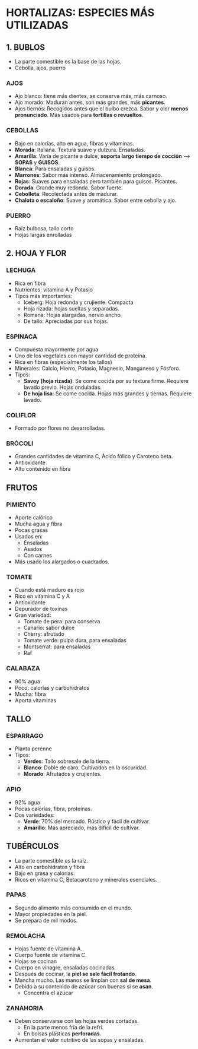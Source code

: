 # HORTALIZAS: ESPECIES MÁS UTILIZADAS

## 1. BUBLOS

* La parte comestible es la base de las hojas.
* Cebolla, ajos, puerro

### AJOS

* Ajo blanco: tiene más dientes, se conserva más, más carnoso.
* Ajo morado: Maduran antes, son más grandes, más **picantes**.
* Ajos tiernos: Recogidos antes que el bulbo crezca. Sabor y olor **menos pronunciado**.
  Más usados para **tortillas o revueltos**.

### CEBOLLAS

* Bajo en calorías, alto en agua, fibras y vitaminas.
* **Morada**: Italiana. Textura suave y dulzura. Ensaladas.
* **Amarilla**: Varía de picante a dulce, **soporta largo tiempo de cocción** --> **SOPAS** y **GUISOS**.
* **Blanca**: Para ensaladas y guisos.
* **Marrones**: Sabor más intenso. Almacenamiento prolongado.
* **Rojas**: Suaves para ensaladas pero también para guisos. Picantes.
* **Dorada**: Grande muy redonda. Sabor fuerte.
* **Cebolleta**: Recolectada antes de madurar.
* **Chalota o escaloño**: Suave y aromática. Sabor entre cebolla y ajo.

### PUERRO

+ Raíz bulbosa, tallo corto
+ Hojas largas enrolladas

## 2. HOJA Y FLOR

### LECHUGA

+ Rica en fibra
+ Nutrientes: vitamina A y Potasio
+ Tipos más importantes:
  + Iceberg: Hoja redonda y crujiente. Compacta
  + Hoja rizada: hojas sueltas y separadas.
  + Romana: Hojas alargadas, nervio ancho.
  + De tallo: Apreciadas por sus hojas.

### ESPINACA

+ Compuesta mayormente por agua
+ Uno de los vegetales con mayor cantidad de proteína.
+ Rica en fibras (especialmente los tallos)
+ Minerales: Calcio, Hierro, Potasio, Magnesio, Manganeso y Fósforo.
+ Tipos:
  + **Savoy (hoja rizada)**: Se come cocida por su textura firme. Requiere lavado previo. Hojas onduladas.
  + **De hoja lisa**: Se come cocida. Hojas más grandes y tiernas. Requiere lavado.

### COLIFLOR

+ Formado por flores no desarrolladas.

### BRÓCOLI

+ Grandes cantidades de vitamina C, Ácido fólico y Caroteno beta.
+ Antioxidante
+ Alto contenido en fibra

## FRUTOS

### PIMIENTO

+ Aporte calórico
+ Mucha agua y fibra
+ Pocas grasas
+ Usados en:
  - Ensaladas
  - Asados
  - Con carnes
+ Más usado los alargados o cuadrados.

### TOMATE

+ Cuando está maduro es rojo
+ Rico en vitamina C y A
+ Antioxidante
+ Depurador de toxinas
+ Gran variedad:
  + Tomate de pera: para conserva
  + Canario: sabor dulce
  + Cherry: afrutado
  + Tomate verde: pulpa dura, para ensaladas
  + Montserrat: para ensaladas
  + Raf

### CALABAZA

+ 90% agua
+ Poco: calorías y carbohidratos
+ Mucha: fibra
+ Aporta vitaminas

## TALLO

### ESPARRAGO

+ Planta perenne
+ Tipos:
  + **Verdes**: Tallo sobresale de la tierra.
  + **Blanco**: Doble de caro. Cultivados en la oscuridad.
  + **Morado**: Afrutados y crujientes.

### APIO

+ 92% agua
+ Pocas calorías, fibra, proteínas.
+ Dos variedades:
  + **Verde**: 70% del mercado. Rústico y fácil de cultivar.
  + **Amarillo**: Más apreciado, más difícil de cultivar.

## TUBÉRCULOS

+ La parte comestible es la raíz.
+ Alto en carbohidratos y fibra
+ Bajo en grasa y calorías.
+ Ricos en vitamina C, Betacaroteno y minerales esenciales.

### PAPAS

+ Segundo alimento más consumido en el mundo.
+ Mayor propiedades en la piel.
+ Se prepara de mil modos.

### REMOLACHA

+ Hojas fuente de vitamina A.
+ Cuerpo fuente de vitamina C.
+ Hojas se cocinan
+ Cuerpo en vinagre, ensaladas cocinadas.
+ Después de cocinar, la **piel se sale fácil frotando**.
+ Mancha mucho. Las manos se limpian con **sal de mesa**.
+ Debido a su contenido de azúcar son buenas si se **asan**.
  + Concentra el azúcar

### ZANAHORIA

+ Deben conservarse con las hojas verdes cortadas.
  + En la parte menos fría de la refri.
  + En bolsas plásticas **perforadas**.
+ Aumentan el valor nutritivo de las sopas y ensaladas.
